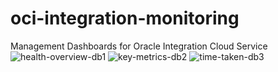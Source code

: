 # oci-integration-monitoring
Management Dashboards for Oracle Integration Cloud Service
![health-overview-db1](https://user-images.githubusercontent.com/80283985/231637826-e0524125-a482-4b31-aebf-aed1716b1503.png)
![key-metrics-db2](https://user-images.githubusercontent.com/80283985/231637833-85c13c67-c47d-419d-b082-d38a2579cf0d.png)
![time-taken-db3](https://user-images.githubusercontent.com/80283985/231637840-06df870c-63bd-48e0-b675-8d368681d3f7.png)
